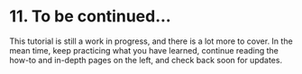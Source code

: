 # 11. To be continued...

This tutorial is still a work in progress, and there is a lot more to cover. In the mean time, keep practicing what you have learned, continue reading the how-to and in-depth pages on the left, and check back soon for updates.